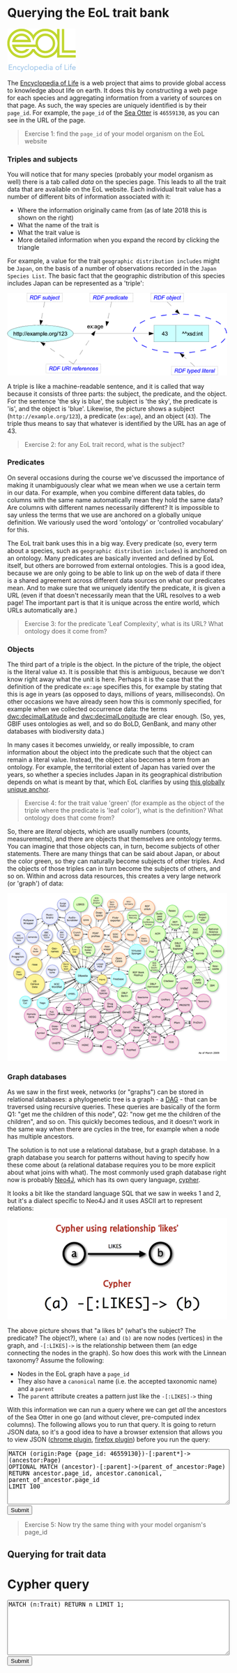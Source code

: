 Querying the EoL trait bank
===========================

![](eol.png)

The [Encyclopedia of Life](http://eol.org) is a web project that aims to provide 
global access to knowledge about life on earth. It does this by constructing a web
page for each species and aggregating information from a variety of sources on that
page. As such, the way species are uniquely identified is by their
`page_id`. For example, the `page_id` of the [Sea Otter](https://eol.org/pages/46559130)
is `46559130`, as you can see in the URL of the page.

> Exercise 1: find the `page_id` of your model organism on the EoL website

### Triples and subjects

You will notice that for many species (probably your model organism as well) there is
a tab called _data_ on the species page. This leads to all the trait data that are
available on the EoL website. Each individual trait value has a number of different
bits of information associated with it:

- Where the information originally came from (as of late 2018 this is shown on the right)
- What the name of the trait is
- What the trait value is
- More detailed information when you expand the record by clicking the triangle

For example, a value for the trait `geographic distribution includes` might be `Japan`,
on the basis of a number of observations recorded in the `Japan Species List`. The
basic fact that the geographic distribution of this species includes Japan can be 
represented as a 'triple':

![](triple.png)

A triple is like a machine-readable sentence, and it is called that way because it 
consists of three parts: the subject, the predicate, and the object. For the sentence
'the sky is blue', the subject is 'the sky', the predicate is 'is', and the object
is 'blue'. Likewise, the picture shows a subject (`http://example.org/123`), a predicate
(`ex:age`), and an object (`43`). The triple thus means to say that whatever is identified
by the URL has an age of 43.

> Exercise 2: for any EoL trait record, what is the subject?

### Predicates

On several occasions during the course we've discussed the importance of making it
unambiguously clear what we mean when we use a certain term in our data. For example, 
when you combine different data tables, do columns with the same name automatically 
mean they hold the same data? Are columns with different names necessarily different? 
It is impossible to say unless the terms that we use are anchored on a globally unique
definition. We variously used the word 'ontology' or 'controlled vocabulary' for this.

The EoL trait bank uses this in a big way. Every predicate (so, every term about a
species, such as `geographic distribution includes`) is anchored on an ontology. Many
predicates are basically invented and defined by EoL itself, but others are borrowed from
external ontologies. This is a good idea, because we are only going to be able to
link up on the web of data if there is a shared agreement across different data sources
on what our predicates mean. And to make sure that we uniquely identify the predicate, 
it is given a URL (even if that doesn't necessarily mean that the URL resolves to a web
page! The important part is that it is unique across the entire world, which URLs
automatically are.)

> Exercise 3: for the predicate 'Leaf Complexity', what is its URL? What ontology does it come from?

### Objects

The third part of a triple is the object. In the picture of the triple, the object is
the literal value `43`. It is possible that this is ambiguous, because we don't know
right away what the unit is here. Perhaps it is the case that the definition of the
predicate `ex:age` specifies this, for example by stating that this is age in years
(as opposed to days, millions of years, milliseconds). On other occasions we have 
already seen how this is commonly specified, for example when we collected occurrence
data: the terms [dwc:decimalLatitude](https://terms.tdwg.org/wiki/dwc:decimalLatitude)
and [dwc:decimalLongitude](https://terms.tdwg.org/wiki/dwc:decimalLongitude) are clear
enough. (So, yes, GBIF uses ontologies as well, and so do BoLD, GenBank, and many other
databases with biodiversity data.)

In many cases it becomes unwieldy, or really impossible, to cram information about the
object into the predicate such that the object can remain a literal value. Instead, the
object also becomes a term from an ontology. For example, the territorial extent of 
Japan has varied over the years, so whether a species includes Japan in its geographical
distribution depends on what is meant by that, which EoL clarifies by using
[this globally unique anchor](http://www.geonames.org/1861060).

> Exercise 4: for the trait value 'green' (for example as the object of the triple
> where the predicate is 'leaf color'), what is the definition? What ontology does that
> come from?

So, there are _literal_ objects, which are usually numbers (counts, measurements), and
there are objects that themselves are ontology terms. You can imagine that those objects
can, in turn, become subjects of other statements. There are many things that can be
said about Japan, or about the color green, so they can naturally become subjects of
other triples. And the objects of those triples can in turn become the subjects of others,
and so on. Within and across data resources, this creates a very large network 
(or 'graph') of data:

![](lod.png)

### Graph databases

As we saw in the first week, networks (or "graphs") can be stored in relational databases:
a phylogenetic tree is a graph - a [DAG](https://en.wikipedia.org/wiki/Directed_acyclic_graph) - 
that can be traversed using recursive queries. These queries are basically of the form
Q1: "get me the children of this node", Q2: "now get me the children of the children", and so
on. This quickly becomes tedious, and it doesn't work in the same way when there are cycles
in the tree, for example when a node has multiple ancestors.

The solution is to not use a relational database, but a graph database. In a graph database
you search for patterns without having to specify how these come about (a relational database
requires you to be more explicit about what joins with what). The most commonly used graph
database right now is probably [Neo4J](https://neo4j.com), which has its own query language,
[cypher](https://neo4j.com/docs/cypher-manual/current/).

It looks a bit like the standard language SQL that we saw in weeks 1 and 2, but it's a dialect
specific to Neo4J and it uses ASCII art to represent relations:

![](cypher_pattern_simple.png)

The above picture shows that "a likes b" (what's the subject? The predicate? The object?), 
where `(a)` and `(b)` are now nodes (vertices) in the graph, and `-[:LIKES]->` is the 
relationship between them (an edge connecting the nodes in the graph). So how does this
work with the Linnean taxonomy? Assume the following:

- Nodes in the EoL graph have a `page_id`
- They also have a `canonical` name (i.e. the accepted taxonomic name) and a `parent`
- The `parent` attribute creates a pattern just like the `-[:LIKES]->` thing

With this information we can run a query where we can get _all_ the ancestors of the
Sea Otter in one go (and without clever, pre-computed index columns). The following
allows you to run that query. It is going to return JSON data, so it's a good idea to have
a browser extension that allows you to view JSON 
([chrome plugin](https://chrome.google.com/webstore/detail/json-viewer/gbmdgpbipfallnflgajpaliibnhdgobh?hl=nl),
[firefox plugin](https://addons.mozilla.org/nl/firefox/addon/jsonview/)) before you run the
query:

<form action='https://eol.org/service/cypher'>
  <textarea name='query' id='query' style='clear:all;width:100%' rows='8'>
MATCH (origin:Page {page_id: 46559130})-[:parent*]->(ancestor:Page)
OPTIONAL MATCH (ancestor)-[:parent]->(parent_of_ancestor:Page)
RETURN ancestor.page_id, ancestor.canonical, parent_of_ancestor.page_id
LIMIT 100  
  </textarea>
  <input type='submit' />
</form>

> Exercise 5: Now try the same thing with your model organism's page_id

## Querying for trait data

<h1>Cypher query</h1>
<form action='https://eol.org/service/cypher'>
  <textarea name='query' id='query' style='clear:all;width:100%' rows='8'>MATCH (n:Trait) RETURN n LIMIT 1;</textarea>
  <input type='submit' />
</form>